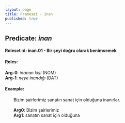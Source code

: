 ```yaml
---
layout: page
title: Frameset - inan
published: true
---
```

<h2>Predicate: <i>inan</i></h2>
<h4>Roleset id: inan.01 - Bir şeyi doğru olarak benimsemek<br>
<h4>Roles:</h4>
<b>Arg-0</b>: <i>inanan kişi</i>  (NOM) <br>
<b>Arg-1</b>: <i>neye inandığı</i>  (DAT) <br>
<h4>Example:</h4>
&emsp;&emsp;Bizim şairlerimiz sanatın sanat için olduğuna inanırlar.<br><br>
&emsp;&emsp;<b>Arg0</b>:  Bizim şairlerimiz<br>
&emsp;&emsp;<b>Arg1</b>:  sanatın sanat için olduğuna<br>

